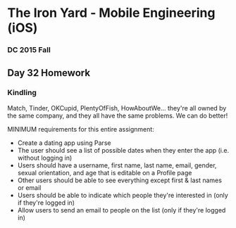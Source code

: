 # The Iron Yard - Mobile Engineering (iOS)
### DC 2015 Fall

## Day 32 Homework
### Kindling

Match, Tinder, OKCupid, PlentyOfFish, HowAboutWe... they're all owned by the same company, and they all have the same problems. We can do better!

MINIMUM requirements for this entire assignment:
* Create a dating app using Parse
* The user should see a list of possible dates when they enter the app (i.e. without logging in)
* Users should have a username, first name, last name, email, gender, sexual orientation, and age that is editable on a Profile page
* Other users should be able to see everything except first & last names or email
* Users should be able to indicate which people they're interested in (only if they're logged in)
* Allow users to send an email to people on the list (only if they're logged in)